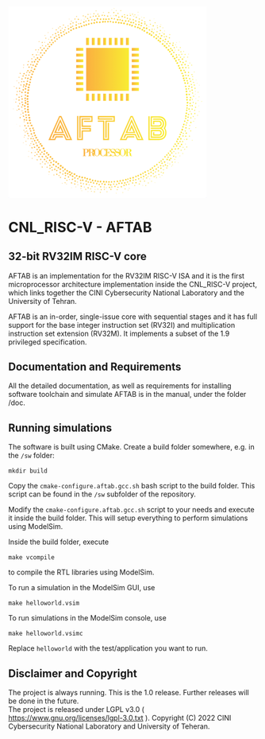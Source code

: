 <img src="logo.png" style="color:#ffffff" width="400px" />

# CNL_RISC-V - AFTAB
## 32-bit RV32IM RISC-V core 

AFTAB is an implementation for the RV32IM RISC-V ISA and it is the first microprocessor 
architecture implementation inside the CNL_RISC-V project, which links together the 
CINI Cybersecurity National Laboratory and the University of Tehran.

AFTAB is an in-order, single-issue core with sequential stages and it has
full support for the base integer instruction set (RV32I) and multiplication instruction set
extension (RV32M). 
It implements a subset of the 1.9 privileged specification.

## Documentation and Requirements

All the detailed documentation, as well as requirements for installing software toolchain and 
simulate AFTAB is in the manual, under the folder /doc.

## Running simulations

The software is built using CMake.
Create a build folder somewhere, e.g. in the `/sw` folder:

    mkdir build

Copy the `cmake-configure.aftab.gcc.sh` bash script to the build folder.
This script can be found in the `/sw` subfolder of the repository.

Modify the `cmake-configure.aftab.gcc.sh` script to your needs and execute it inside the build folder.
This will setup everything to perform simulations using ModelSim.

Inside the build folder, execute

    make vcompile

to compile the RTL libraries using ModelSim.

To run a simulation in the ModelSim GUI, use

    make helloworld.vsim

To run simulations in the ModelSim console, use

    make helloworld.vsimc

Replace `helloworld` with the test/application you want to run.

## Disclaimer and Copyright

The project is always running. This is the 1.0 release. Further releases will be done in the future.  
The project is released under LGPL v3.0 ( https://www.gnu.org/licenses/lgpl-3.0.txt ).
Copyright (C) 2022 CINI Cybersecurity National Laboratory and University of Teheran.
